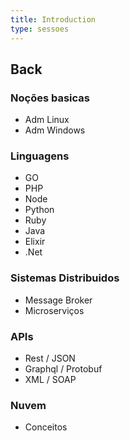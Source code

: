 ```yaml
---
title: Introduction
type: sessoes
---
```


## Back

### Noções basicas

- Adm Linux
- Adm Windows

### Linguagens

- GO
- PHP
- Node
- Python
- Ruby
- Java
- Elixir
- .Net

### Sistemas Distribuidos

- Message Broker
- Microserviços

### APIs

- Rest / JSON
- Graphql / Protobuf
- XML / SOAP

### Nuvem

- Conceitos
